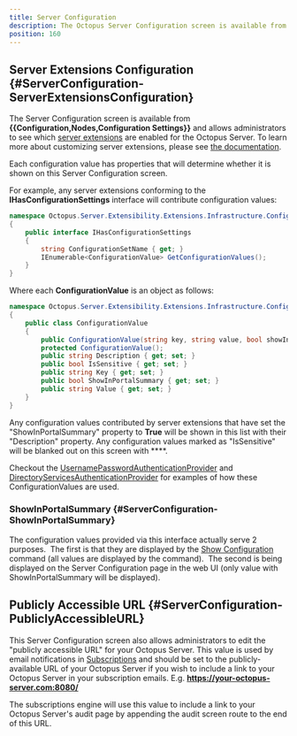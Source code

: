 ```yaml
---
title: Server Configuration
description: The Octopus Server Configuration screen is available from Configuration > Nodes > Configuration Settings and allows administrators to see which server extensions are enabled for the Octopus Server.
position: 160
---
```


## Server Extensions Configuration {#ServerConfiguration-ServerExtensionsConfiguration}

The Server Configuration screen is available from **{{Configuration,Nodes,Configuration Settings}}** and allows administrators to see which [server extensions](/docs/administration/server-extensibility/index.md) are enabled for the Octopus Server. To learn more about customizing server extensions, please see [the documentation](/docs/administration/server-extensibility/customising-an-octopus-deploy-server-extension.md).

Each configuration value has properties that will determine whether it is shown on this Server Configuration screen.

For example, any server extensions conforming to the **IHasConfigurationSettings** interface will contribute configuration values:

```cs
namespace Octopus.Server.Extensibility.Extensions.Infrastructure.Configuration
{
    public interface IHasConfigurationSettings
    {
        string ConfigurationSetName { get; }
        IEnumerable<ConfigurationValue> GetConfigurationValues();
    }
}
```

Where each **ConfigurationValue** is an object as follows:

```cs
namespace Octopus.Server.Extensibility.Extensions.Infrastructure.Configuration
{
    public class ConfigurationValue
    {
        public ConfigurationValue(string key, string value, bool showInPortalSummary, string description = "", bool isSensitive = false);
        protected ConfigurationValue();
        public string Description { get; set; }
        public bool IsSensitive { get; set; }
        public string Key { get; set; }
        public bool ShowInPortalSummary { get; set; }
        public string Value { get; set; }
    }
}
```

Any configuration values contributed by server extensions that have set the "ShowInPortalSummary" property to **True** will be shown in this list with their "Description" property. Any configuration values marked as "IsSensitive" will be blanked out on this screen with \*\*\*\*.

Checkout the [UsernamePasswordAuthenticationProvider](https://github.com/OctopusDeploy/UsernamePasswordAuthenticationProvider/blob/master/source/Octopus.Server.Extensibility.Authentication.UsernamePassword/Configuration/UsernamePasswordConfigurationStore.cs) and [DirectoryServicesAuthenticationProvider](https://github.com/OctopusDeploy/DirectoryServicesAuthenticationProvider/blob/master/source/Octopus.Server.Extensibility.Authentication.DirectoryServices/Configuration/DirectoryServicesConfigurationStore.cs) for examples of how these ConfigurationValues are used.

### ShowInPortalSummary {#ServerConfiguration-ShowInPortalSummary}

The configuration values provided via this interface actually serve 2 purposes.  The first is that they are displayed by the [Show Configuration](/docs/administration/managing-infrastructure/show-configuration.md) command (all values are displayed by the command).  The second is being displayed on the Server Configuration page in the web UI (only value with ShowInPortalSummary will be displayed).

## Publicly Accessible URL {#ServerConfiguration-PubliclyAccessibleURL}

This Server Configuration screen also allows administrators to edit the "publicly accessible URL" for your Octopus Server. This value is used by email notifications in [Subscriptions](/docs/administration/managing-infrastructure/subscriptions/index.md) and should be set to the publicly-available URL of your Octopus Server if you wish to include a link to your Octopus Server in your subscription emails. E.g. **https://your-octopus-server.com:8080/**

The subscriptions engine will use this value to include a link to your Octopus Server's audit page by appending the audit screen route to the end of this URL.
